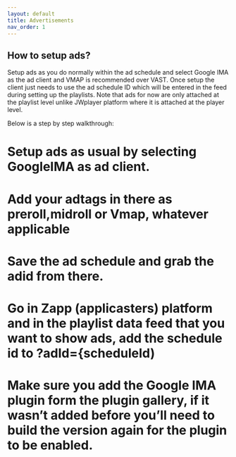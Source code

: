 ```yaml
---
layout: default
title: Advertisements
nav_order: 1
---
```

## How to setup ads? 
Setup ads as you do normally within the ad schedule and select Google IMA as the ad client and VMAP is recommended over VAST. Once setup the client just needs to use the ad schedule ID which will be entered in the feed during setting up the playlists. Note that ads for now are only attached at the playlist level unlike JWplayer platform where it is attached at the player level.

Below is a step by step walkthrough:
# Setup ads as usual by selecting GoogleIMA as ad client.
# Add your adtags in there as preroll,midroll or Vmap, whatever applicable
# Save the ad schedule and grab the adid from there.
# Go in Zapp (applicasters) platform and in the playlist data feed that you want to show ads, add the schedule id to ?adId={scheduleId)
# Make sure you add the Google IMA plugin form the plugin gallery, if it wasn’t added before you’ll need to build the version again for the plugin to be enabled.
